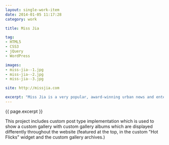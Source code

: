 ```yaml
---
layout: single-work-item
date: 2014-01-05 11:17:28
category: work

title: Miss Jia

tag:
- HTML5
- CSS3
- jQuery
- WordPress

images:
- miss-jia--1.jpg
- miss-jia--2.jpg
- miss-jia--3.jpg

site: http://missjia.com

excerpt: "Miss Jia is a very popular, award-winning urban news and entertainment blog in which I worked alongside graphic designer [David Zinyama](http://davidzinyama.com) to convert eight Photoshop website design image files into a fully functional, dynamic website and blog using the WordPress platform."
---
```


{{ page.excerpt }}

This project includes custom post type implementation which is used to show a custom gallery with custom gallery albums which are displayed differently throughout the website (featured at the top, in the custom "Hot Flicks" widget and the custom gallery archives.)